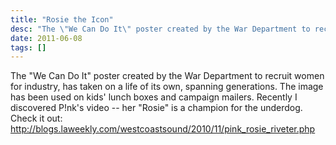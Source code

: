 ```yaml
---
title: "Rosie the Icon"
desc: "The \"We Can Do It\" poster created by the War Department to recruit women for industry, has taken on a life of its own, spanning generations. The image has been used on kids' lunch boxes and campaign mailers."
date: 2011-06-08
tags: []
---
```


The "We Can Do It" poster created by the War Department to recruit women for industry, has taken on a life of its own, spanning generations. The image has been used on kids' lunch boxes and campaign mailers. Recently I discovered P!nk's video -- her "Rosie" is a champion for the underdog. Check it out: http://blogs.laweekly.com/westcoastsound/2010/11/pink_rosie_riveter.php
